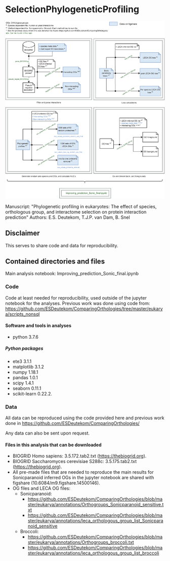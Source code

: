 # SelectionPhylogeneticProfiling

<p align="center"><img src="Workflow.png" width="850" /></p>


Manuscript: "Phylogenetic profiling in eukaryotes: The effect of species, orthologous group, and interactome selection on protein interaction prediction"
Authors: E.S. Deutekom, T.J.P. van Dam, B. Snel

## Disclaimer
This serves to share code and data for reproducibility.

## Contained directories and files
Main analysis notebook: Improving_prediction_Sonic_final.ipynb

### Code
Code at least needed for reproducibility, used outside of the jupyter notebook for the analyses.
Previous work was done using code from: https://github.com/ESDeutekom/ComparingOrthologies/tree/master/eukarya/scripts_nonsql

#### Software and tools in analyses
- python		3.7.6

##### Python packages
- ete3			    3.1.1
- matplotlib 		3.1.2
- numpy			    1.18.1
- pandas		    1.0.1
- scipy			    1.4.1
- seaborn       0.11.1   
- scikit-learn  0.22.2. 

### Data

All data can be reproduced using the code provided here and previous work done in https://github.com/ESDeutekom/ComparingOrthologies/

Any data can also be sent upon request.

#### Files in this analysis that can be downloaded
- BIOGRID Homo sapiens: 3.5.172.tab2.txt (https://thebiogrid.org).
- BIOGRID Saccharomyces cerevisiae S288c: 3.5.175.tab2.txt (https://thebiogrid.org).
- All pre-made files that are needed to reproduce the main results for Sonicparanoid inferred OGs in the jupyter notebook are shared with figshare (10.6084/m9.figshare.14500146).
- OG files and LECA OG files: 
  - Sonicparanoid: 
    - https://github.com/ESDeutekom/ComparingOrthologies/blob/master/eukarya/annotations/Orthogroups_Sonicparanoid_sensitive.txt
    - https://github.com/ESDeutekom/ComparingOrthologies/blob/master/eukarya/annotations/leca_orthologous_group_list_Sonicparanoid_sensitive
  - Broccoli: 
    - https://github.com/ESDeutekom/ComparingOrthologies/blob/master/eukarya/annotations/Orthogroups_broccoli.txt
    - https://github.com/ESDeutekom/ComparingOrthologies/blob/master/eukarya/annotations/leca_orthologous_group_list_broccoli 
